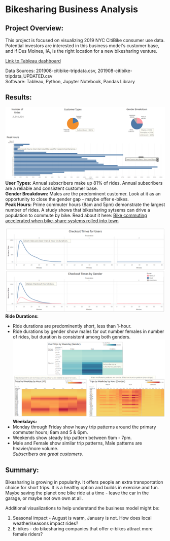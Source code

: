 # Bikesharing Business Analysis

## Project Overview:
This project is focused on visualizing 2019 NYC CitiBike consumer use data.  Potential investors are interested in this business model's customer base, and if Des Moines, IA, is the right location for a new bikesharing venture.  

[Link to Tableau dashboard](https://public.tableau.com/views/NYC_Bikesharing_16487730421000/NYCBikeshare?:language=en-US&publish=yes&:display_count=n&:origin=viz_share_link)

Data Sources:  201908-citibike-tripdata.csv, 201908-citibike-tripdata_UPDATED.csv   
Software:  Tableau, Python, Jupyter Notebook, Pandas Library

## Results:

![](/Resources/Volumes.png)
**User Types:** Annual subscribers make up 81% of rides.  Annual subscribers are a reliable and consistent customer base.   
**Gender Breakdown:**  Males are the predominent customer.  Look at it as an opportunity to close the gender gap - maybe offer e-bikes.     
**Peak Hours:**  Prime commuter hours (8am and 5pm) demonstrate the largest number of rides.  A study shows that bikesharing sytsems can drive a population to commute by bike.  Read about it here:  [Bike commuting accelerated when bike-share systems rolled into town](https://www.washington.edu/news/2020/05/14/bike-commuting-accelerated-when-bike-share-systems-rolled-into-town/)   

![](/Resources/CheckoutTimes.png)
**Ride Durations:**   
- Ride durations are predominently short, less than 1-hour.    
- Ride durations by gender show males far out number females in number of rides, but duration is consistent among both genders.    
![](/Resources/User_Patterns.png)   
**Weekdays:**   
- Monday through Friday show heavy trip patterns around the primary commuter hours; 8am and 5 & 6pm.   
- Weekends show steady trip pattern between 9am - 7pm.  
- Male and Female show similar trip patterns, Male patterns are heavier/more volume.   
*Subscribers are great customers.* 
## Summary:
Bikesharing is growing in popularity.  It offers people an extra transportation choice for short trips.  It is a healthy option and builds in exercise and fun.  Maybe saving the planet one bike ride at a time - leave the car in the garage, or maybe not own own at all.

Additional visualizations to help understand the business model might be:
1. Seasonal impact - August is warm, January is not. How does local weather/seasons impact rides?  
2. E-bikes - do bikesharing companies that offer e-bikes attract more female riders? 

